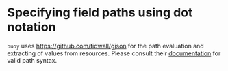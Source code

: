 # Specifying field paths using dot notation

`buoy` uses https://github.com/tidwall/gjson for the path evaluation and extracting of values from resources. Please consult their [documentation](https://github.com/tidwall/gjson/blob/master/SYNTAX.md) for valid path syntax.